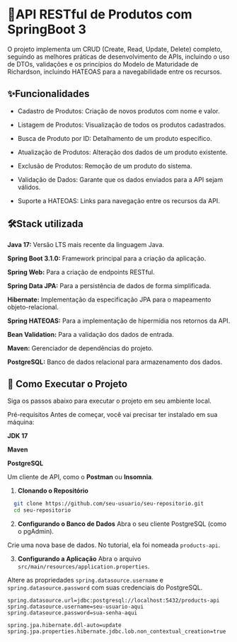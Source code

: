 
# 📜API RESTful de Produtos com SpringBoot 3

O projeto implementa um CRUD (Create, Read, Update, Delete) completo, seguindo as melhores práticas de desenvolvimento de APIs, incluindo o uso de DTOs, validações e os princípios do Modelo de Maturidade de Richardson, incluindo HATEOAS para a navegabilidade entre os recursos.


## ✨Funcionalidades

- Cadastro de Produtos: Criação de novos produtos com nome e valor.
- Listagem de Produtos: Visualização de todos os produtos cadastrados.
- Busca de Produto por ID: Detalhamento de um produto específico.

- Atualização de Produtos: Alteração dos dados de um produto existente.

- Exclusão de Produtos: Remoção de um produto do sistema.

- Validação de Dados: Garante que os dados enviados para a API sejam válidos.

- Suporte a HATEOAS: Links para navegação entre os recursos da API.


## 🛠️Stack utilizada

**Java 17:** Versão LTS mais recente da linguagem Java.

**Spring Boot 3.1.0:** Framework principal para a criação da aplicação.

**Spring Web:** Para a criação de endpoints RESTful.

**Spring Data JPA:** Para a persistência de dados de forma simplificada.

**Hibernate:** Implementação da especificação JPA para o mapeamento objeto-relacional.

**Spring HATEOAS:** Para a implementação de hipermídia nos retornos da API.

**Bean Validation:** Para a validação dos dados de entrada.

**Maven:** Gerenciador de dependências do projeto.

**PostgreSQL:** Banco de dados relacional para armazenamento dos dados.


## 🚀 Como Executar o Projeto

Siga os passos abaixo para executar o projeto em seu ambiente local.

Pré-requisitos
Antes de começar, você vai precisar ter instalado em sua máquina:

**JDK 17**

**Maven**

**PostgreSQL**

Um cliente de API, como o **Postman** ou **Insomnia**.


1. **Clonando o Repositório**

```bash
  git clone https://github.com/seu-usuario/seu-repositorio.git
  cd seu-repositorio
```
2. **Configurando o Banco de Dados**
Abra o seu cliente PostgreSQL (como o pgAdmin).

Crie uma nova base de dados. No tutorial, ela foi nomeada `products-api`.

3. **Configurando a Aplicação**
Abra o arquivo `src/main/resources/application.properties`.

Altere as propriedades `spring.datasource.username` e `spring.datasource.password` com suas credenciais do PostgreSQL.
```Properties
spring.datasource.url=jdbc:postgresql://localhost:5432/products-api
spring.datasource.username=seu-usuario-aqui
spring.datasource.password=sua-senha-aqui

spring.jpa.hibernate.ddl-auto=update
spring.jpa.properties.hibernate.jdbc.lob.non_contextual_creation=true
```
